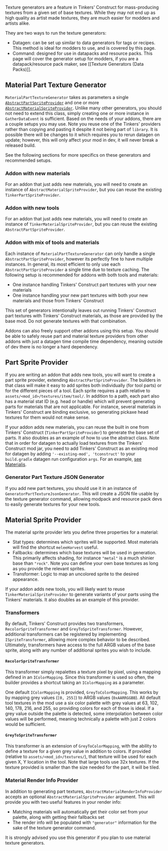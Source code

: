 Texture generators are a feature in Tinkers' Construct for mass-producing textures from a given set of base textures. While they may not end up as high quality as artist made textures, they are much easier for modders and artists alike.

They are two ways to run the texture generators:
* Datagen: can be set up similar to data generators for tags or recipes. This method is ideal for modders to use, and is covered by this page.
* Command: designed for use in datapacks and resource packs. This page will cover the generator setup for modders, if you are a datapack/resource pack maker, see [[Texture Generators (Data Packs)]].

## Material Part Texture Generator

`MaterialPartTextureGenerator` takes as parameters a single [`AbstractPartSpriteProvider`](#part-sprite-provider) and one or more [`AbstractMaterialSpriteProvider`](#material-sprite-provider). Unlike many other generators, you should not need to extend this class, simply creating one or more instance in `GatherDataEvent` is sufficient. Based on the needs of your addons, there are a couple setups you may use. Note you reuse one of the Tinkers' providers rather than copying and pasting it despite it not being part of `library`. It is possible there will be changes to it which requires you to rerun datagen on update; however, this will only affect your mod in dev, it will never break a released build.

See the following sections for more specifics on these generators and recommended setups.

### Addon with new materials

For an addon that just adds new materials, you will need to create an instance of `AbstractMaterialSpriteProvider`, but you can reuse the existing `TinkerPartSpriteProvider`.

### Addon with new tools

For an addon that just adds new materials, you will need to create an instance of `TinkerMaterialSpriteProvider`, but you can reuse the existing `AbstractPartSpriteProvider`.

### Addon with mix of tools and materials

Each instance of `MaterialPartTextureGenerator` can only handle a single `AbstractPartSpriteProvider`, however its perfectly fine to have multiple instances. In general, its most efficient to only use each `AbstractPartSpriteProvider` a single time due to texture caching. The following setup is recommended for addons with both tools and materials:

* One instance handling Tinkers' Construct part textures with your new materials
* One instance handling your new part textures with both your new materials and those from Tinkers' Construct

This set of generators intentionally leaves out running Tinkers' Construct part textures with Tinkers' Construct materials, as those are provided by the base mod. Do not generate textures with that combination.

Addons can also freely support other addons using this setup. You should be able to safely reuse part and material texture providers from other addons with just a datagen time compile time dependency, meaning outside of dev there is no longer a hard dependency.

## Part Sprite Provider

If you are writing an addon that adds new tools, you will want to create a part sprite provider, extending `AbstractPartSpriteProvider`. The builders in that class will make it easy to add sprites both individually (for tool parts) or for the different pieces of a tool. Each sprite requires a path relative to `assets/<mod_id>/textures/item/tool/`. In addition to a path, each part also has a material stat ID (e.g. head or handle) which will prevent generating parts for materials that are not applicable. For instance, several materials in Tinkers' Construct are binding exclusive, so generating pickaxe head textures for them would not make sense.

If your addon adds new materials, you can reuse the built in one from Tinkers' Construct (`TinkerPartSpriteProvider`) to generate the base set of parts. It also doubles as an example of how to use the abstract class. Note that in order for datagen to actually load textures from the Tinkers' Construct mod jar, you need to add Tinkers' Construct as an existing mod for datagen by adding `'--existing-mod', 'tconstruct'` to your `build.gradle` datagen run configuration `args`. For an example, [see Materialis](https://github.com/RCXcrafter/Materialis/blob/10358fdbc22eb9d952b587eb540246049b50fd2c/build.gradle#L121).

### Generator Part Texture JSON Generator

If you add new part textures, you should use it in an instance of `GeneratorPartTextureJsonGenerator`. This will create a JSON file usable by the texture generator command, allowing modpack and resource pack devs to easily generate textures for your new tools.

## Material Sprite Provider

The material sprite provider lets you define three properties for a material:
* Stat types: determines which sprites will be supported. Most materials will find the shortcut `meleeHarvest` useful.
* Fallbacks: determines which base textures will be used in generation. This primarily affects shading, for instance `"metal"` is a much shinier base than `"rock"`. Note you can define your own base textures as long as you provide the relevant sprites.
* Transformer: Logic to map an uncolored sprite to the desired appearance.

If your addon adds new tools, you will likely want to reuse `TinkerMaterialSpriteProvider` to generate variants of your parts using the Tinkers' materials. It also doubles as an example of this provider.

### Transformers

By default, Tinkers' Construct provides two transformers, `RecolorSpriteTransformer` and `GreyToSpriteTransformer`. However, additional transformers can be registered by implementing `ISpriteTransformer`, allowing more complex behavior to be described. Ultimately, transformers have access to the full ARGB values of the base sprite, along with any number of additional sprites you wish to include.

#### `RecolorSpriteTransformer`

This transformer simply repalettes a texture pixel by pixel, using a mapping defined in an `IColorMapping`. Since this transformer is used so often, the builder provides a shortcut taking an `IColorMapping` as a parameter.

One default `IColorMapping` is provided, `GreyToColorMapping`. This works by by mapping grey values (`[0, 255]`) to ARGB values (`0xAARRGGBB`). All default tool textures in the mod use a six color palette with grey values at 63, 102, 140, 178, 216, and 255, so providing colors for each of those is ideal. If a grey value outside the palette is detected, some interpolation between color values will be performed, meaning technically a palette with just 2 colors would be sufficient.

#### `GreyToSpriteTransformer`

This transformer is an extension of `GreyToColorMapping`, with the ability to define a texture for a given grey value in addition to colors. If provided (relative to `assets/<mod_id>/textures/`), that texture will be used for each given X, Y location in the tool. Note that large tools use 32x textures. If the texture provided is smaller than the size needed for the part, it will be tiled.

### Material Render Info Provider

In addition to generating part textures, `AbstractMaterialRenderInfoProvider` accepts an optional `AbstractMaterialSpriteProvider` argument. This will provide you with two useful features in your render info:

* Matching materials will automatically get their color set from your palette, along with getting their fallbacks set
* The render info will be populated with `"generator"` information for the sake of the texture generator command.

It is strongly advised you use this generator if you plan to use material texture generators.